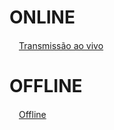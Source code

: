 # ONLINE
<div class="live">
                <a href="#" target="_blank">
                <img src="../assets/imagens/tv.png" width="15px" alt="">Transmissão ao vivo</a>
            </div>

# OFFLINE
<div class="off">
                <a href="#" target="_blank">
                <img src="../assets/imagens/tv.png" width="15px" alt="">Offline</a>
            </div>